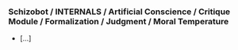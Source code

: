 ### Schizobot / INTERNALS / Artificial Conscience / Critique Module / Formalization / Judgment / Moral Temperature
* [...]
